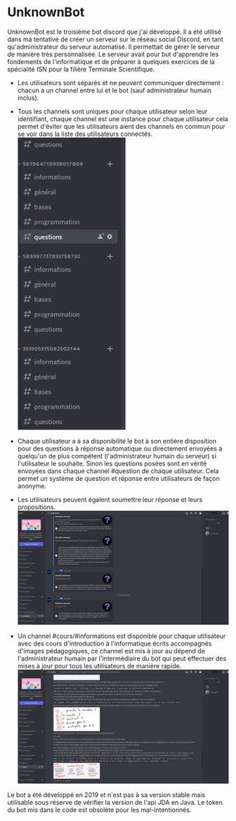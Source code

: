 # UnknownBot

UnknownBot est le troisième bot discord que j'ai développé.
Il a été utilisé dans ma tentative de créer un serveur sur le réseau social Discord, en tant qu'administrateur du serveur automatisé.
Il permettait de gérer le serveur de manière très personnalisée. Le serveur avait pour but d'apprendre les fondements de l'informatique et de préparer à quelques exercices de la spécialité ISN pour la filière Terminale Scientifique.

- Les utilisateurs sont séparés et ne peuvent communiquer directement : chacun a un channel entre lui et le bot (sauf administrateur humain inclus).
- Tous les channels sont uniques pour chaque utilisateur selon leur identifiant, chaque channel est une instance pour chaque utilisateur cela permet d'éviter que les utilisateurs aient des channels en commun pour se voir dans la liste des utilisateurs connectés.
![alt text](https://github.com/zentsugo/UnknownBot/blob/main/capture3.jpg?raw=true)

- Chaque utilisateur a à sa disponibilité le bot à son entière disposition pour des questions à réponse automatique ou directement envoyées à quelqu'un de plus compétent (l'administrateur humain du serveur) si l'utilisateur le souhaite. Sinon les questions posées sont en vérité envoyées dans chaque channel #question de chaque utilisateur. Cela permet un système de question et réponse entre utilisateurs de façon anonyme.
- Les utilisateurs peuvent égalent soumettre leur réponse et leurs propositions.
![alt text](https://github.com/zentsugo/UnknownBot/blob/main/capture1.jpg?raw=true)

- Un channel #cours/#informations est disponible pour chaque utilisateur avec des cours d'introduction à l'informatique écrits accompagnés d'images pédagogiques, ce channel est mis à jour au dépend de l'administrateur humain par l'intermédiaire du bot qui peut effectuer des mises à jour pour tous les utilisateurs de manière rapide.
![alt text](https://github.com/zentsugo/UnknownBot/blob/main/capture2.jpg?raw=true)

Le bot a été développé en 2019 et n'est pas à sa version stable mais utilisable sous réserve de vérifier la version de l'api JDA en Java.
Le token du bot mis dans le code est obsolète pour les mal-intentionnés.

